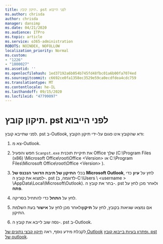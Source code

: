 ```yaml
---
title: תיקון קובץ. pst לפני הייבוא
ms.author: chrisda
author: chrisda
manager: dansimp
ms.date: 04/21/2020
ms.audience: ITPro
ms.topic: article
ms.service: o365-administration
ROBOTS: NOINDEX, NOFOLLOW
localization_priority: Normal
ms.custom:
- "1226"
- "1800027"
ms.assetid: ''
ms.openlocfilehash: 1ed37192a6b054b745fd48fbc01a6b00fa7074ed
ms.sourcegitcommit: c6692ce0fa1358ec3529e59ca0ecdfdea4cdc759
ms.translationtype: MT
ms.contentlocale: he-IL
ms.lasthandoff: 09/15/2020
ms.locfileid: "47799097"
---
```

# <a name="repair-pst-file-before-importing"></a>תיקון קובץ. pst לפני הייבוא

לפני שתייבא קובץ. pst ב-Outlook, ודא שהקובץ אינו פגום על-ידי תיקון הקובץ:

1. צא מ-Outlook.

2. חפש והפעיל `Scanpst.exe` את תיקיית תוכנית Office שלך (C:\Program Files (x86) \Microsoft Office\root\Office \<Version\> או C:\Program Files\Microsoft Office\root\Office \<Version\> ).

3. בכלי **התיקון של תיבת הדואר הנכנס של Microsoft Outlook**, לחץ על **עיון** כדי למצוא את קובץ ה-. pst (לדוגמה, ב-C:\Users \\ <username \> \AppData\Local\Microsoft\Outlook). בחר את קובץ ה-. pst ולאחר מכן לחץ על **פתח**.

4. לחץ על **התחל** כדי להתחיל בסריקה.

5. אם נמצאו שגיאות בקובץ, לחץ על **תיקון**ולאחר מכן לחץ על **אישור** בעת השלמת התיקון.

6. נסה שוב לייבא את קובץ ה-. pst ב-Outlook.

לקבלת מידע נוסף, ראה [תיקון קבצי נתונים של Outlook](https://support.office.com/article/25663bc3-11ec-4412-86c4-60458afc5253) [ופתרון בעיות בייבוא קובץ. pst של outlook](https://support.office.com/article/2d2e50dc-5c36-4ab2-ab50-f1be733b3d6e).
